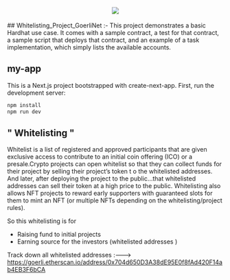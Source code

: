 <h2 align="center">
  <a href="#">
    <img src="https://readme-typing-svg.herokuapp.com?color=55f89&lines=Welcome+to+whitelisting+project+;Upgraded+to+Goerli+Testnet+!&center=true&size=23" />
  </a>
</h2>
## Whitelisting_Project_GoerliNet :-
This project demonstrates a basic Hardhat use case. It comes with a sample contract, a test for that contract, 
a sample script that deploys that contract, and an example of a task implementation, which simply lists the available accounts.

## my-app 
This is a Next.js project bootstrapped with create-next-app.
First, run the development server:
```bash
npm install
npm run dev 

```
## " Whitelisting "
 Whitelist is a list of registered and approved participants that are given exclusive access to contribute to an initial coin offering
 (ICO) or a presale.Crypto projects can  open whitelist so that they can collect funds for their project by selling their project’s token t
 o the whitelisted addresses. And later, after deploying the project to the public…that whitelisted addresses can sell their token at a high
 price to the public.
 Whitelisting also allows NFT projects to reward early supporters with guaranteed slots for them to mint an NFT (or multiple NFTs 
 depending on the whitelisting/project rules).

So this whitelisting is for 
* Raising fund to initial projects
* Earning source for the investors (whitelisted addresses )

Track down all whitelisted addresses :--->  
https://goerli.etherscan.io/address/0x704d650D3A38dE95E0f8fAd420F14ab4EB3F6bCA
